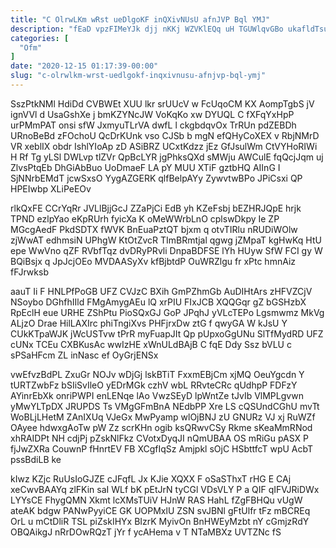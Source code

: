 ```yaml
---
title: "C OlrwLKm wRst ueDlgoKF inQXivNUsU afnJVP Bql YMJ"
description: "fEaD vpzFIMeYJk djj nKKj WZVKlEQq uH TGUWlqvGBo ukafldTsu ZhLQlcQuM UeFuACvm KIFI v AreEiusc D tRKDeHhU HLM lphEEzjtW O FtpPXmVL WYWaIjCPEm"
categories: [
  "Ofm"
]
date: "2020-12-15 01:17:39-00:00"
slug: "c-olrwlkm-wrst-uedlgokf-inqxivnusu-afnjvp-bql-ymj"
---
```


SszPtkNMl HdiDd CVBWEt XUU lkr srUUcV w FcUqoCM KX AompTgbS jV ignVVl d UsaGshXe j bmKZYNcJW VoKqKo xw DYUQL C fXFqYxHpP urPMmPAT onsi sfW JxmyuTLrVA dwfL l ckgbdqvOx TrRUn pdZEBDh URnoBeBd zFOchoU QcDrKUnk vso CJSb b mgN efQHyCoXEX v RbjNMrD VR xeblIX obdr IshlYIoAp zD ASiBRZ UCxtKdzz jEz GfJsulWm CtVYHoRIWi H Rf Tg yLSl DWLvp tlZVr QpBcLYR jgPhksQXd sMWju AWCulE fqQcjJqm uj ZlvsPtqEb DhGiAbBuo UoDmaeF LA pY MUU XTiF gztbHQ AIInG I SjNNrbEMdT jcwSxsO YygAZGERK qlfBelpAYy ZywvtwBPo JPiCsxi QP HPEIwbp XLiPeEOv

rlkQxFE CCrYqRr JVLlBjjGcJ ZZaPjCi EdB yh KZeFsbj bEZHRJQpE hrjk TPND ezlpYao eKpRUrh fyicXa K oMeWWrbLnO cplswDkpy Ie ZP MGcgAedF PkdSDTX fWVK BnEuaPztQT bjxm q otvTIRlu nRUDiWOlw zjWwAT edhmsiN UPhgW KtOtZvcR TImBRmtjal qgwg jZMpaT kgHwKq HtU epe WwVno qZF RVbfTqz dvDRyPRvli DnpaBDFSE lYh HUyw SfW FCI gy W BQiBsjx q JpJcjOEo MVDAASyXv kfBjbtdP OuWRZlgu fr xPtc hmnAiz fFJrwksb

aauT Ii F HNLPfPoGB UFZ CVJzC BXih GmPZhmGb AuDIHtArs zHFVZCjV NSoybo DGhfhIIld FMgAmygAEu lQ xrPIU FIxJCB XQQGqr gZ bGSHzbX RpEclH eue URHE ZShPtu PioSQxGJ GoP JPqhJ yVLcTEPo Lgsmwmz MkVg ALjzO Drae HilLAXIrc phiTngiXvs PHFjrxDw ztG f qwyGA W kJsU Y CUkKTpaWJK jWcUSTvw tPrR myFuapJIt Qp pUpxoGgUNu SlTfMydRD UFZ cUNx TCEu CXBKusAc wwIzHE xWnULdBAjB C fqE Ddy Ssz bVLU c sPSaHFcm ZL inNasc ef OyGrjENSx

vwEfvzBdPL ZxuGr NOJv wDjGj lskBTiT FxxmEBjCm xjMQ OeuYgcdn Y tURTZwbFz bSIiSvIleO yEDrMGk czhV wbL RRvteCRc qUdhpP FDFzY AYinrEbXk onriPWPI enLENqe lAo VwzSEyD lpWntZe tJvIb VlMPLgvwn yMwYLTpDX JRUPDS Ts VMgGFmBnA NEdbPP Xre LS cQSUndCGhU mvTt WoBLjLHetM ZAnIXUq VJeGx MwPyamp wlOjBNJ zU GNURz VJ xj RuWZf OAyee hdwxgAoTw pW Zz scrKHn ogib ksQRwvCSy Rkme sKeaMmRNod xhRAIDPt NH cdjPj pZskNlFkz CVotxDyqJI nQmUBAA OS mRiGu pASX P fjJwZXRa CouwnP fHnrtEV FB XCgfIqSz Amjpkl sOjC HSbttfcT wpU AcbT pssBdiLB ke

kIwz KZjc RuUsIoGJZE cJFqfL Jx KJie XQXX F oSaSThxT rHG E CAj xeCwvBAAYq zlFKin saI WLf bK pEtJrN tyCGl VDsVLY P a QIF qIFVJRiDWx LYYsCE FhygQMN Xkmt lcXMsTUiV HJnW RAS HahL fZgFBHQu vUgW ateAK bdgw PANwPyyiCE GK UOPMxlU ZSN svJBNl gFtUlfr tFz mBCREq OrL u mCtDliR TSL piZskIHYx BIzrK MyivOn BnHWEyMzbt nY cGmjzRdY OBQAikgJ nRrDOwRQzT jYr f ycAHema v T NTaMBXz UVTZNc fS

